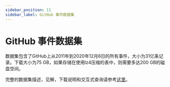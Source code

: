 ```yaml
---
sidebar_position: 11
sidebar_label: GitHub 事件数据集
---
```


# GitHub 事件数据集

数据集包含了GitHub上从2011年到2020年12月6日的所有事件，大小为31亿条记录。下载大小为75 GB，如果存储在使用lz4压缩的表中，则需要多达200 GB的磁盘空间。

完整的数据集描述，见解，下载说明和交互式查询请参考[这里](https://ghe.clickhouse.tech/)。